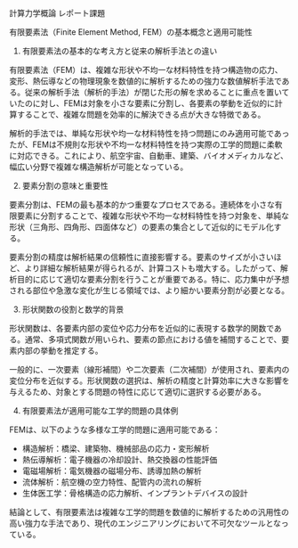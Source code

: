 計算力学概論 レポート課題

有限要素法（Finite Element Method, FEM）の基本概念と適用可能性

1. 有限要素法の基本的な考え方と従来の解析手法との違い

有限要素法（FEM）は、複雑な形状や不均一な材料特性を持つ構造物の応力、変形、熱伝導などの物理現象を数値的に解析するための強力な数値解析手法である。従来の解析手法（解析的手法）が閉じた形の解を求めることに重点を置いていたのに対し、FEMは対象を小さな要素に分割し、各要素の挙動を近似的に計算することで、複雑な問題を効率的に解決できる点が大きな特徴である。

解析的手法では、単純な形状や均一な材料特性を持つ問題にのみ適用可能であったが、FEMは不規則な形状や不均一な材料特性を持つ実際の工学的問題に柔軟に対応できる。これにより、航空宇宙、自動車、建築、バイオメディカルなど、幅広い分野で複雑な構造解析が可能となっている。

2. 要素分割の意味と重要性

要素分割は、FEMの最も基本的かつ重要なプロセスである。連続体を小さな有限要素に分割することで、複雑な形状や不均一な材料特性を持つ対象を、単純な形状（三角形、四角形、四面体など）の要素の集合として近似的にモデル化する。

要素分割の精度は解析結果の信頼性に直接影響する。要素のサイズが小さいほど、より詳細な解析結果が得られるが、計算コストも増大する。したがって、解析目的に応じて適切な要素分割を行うことが重要である。特に、応力集中が予想される部位や急激な変化が生じる領域では、より細かい要素分割が必要となる。

3. 形状関数の役割と数学的背景

形状関数は、各要素内部の変位や応力分布を近似的に表現する数学的関数である。通常、多項式関数が用いられ、要素の節点における値を補間することで、要素内部の挙動を推定する。

一般的に、一次要素（線形補間）や二次要素（二次補間）が使用され、要素内の変位分布を近似する。形状関数の選択は、解析の精度と計算効率に大きな影響を与えるため、対象とする問題の特性に応じて適切に選択する必要がある。

4. 有限要素法が適用可能な工学的問題の具体例

FEMは、以下のような多様な工学的問題に適用可能である：

- 構造解析：橋梁、建築物、機械部品の応力・変形解析
- 熱伝導解析：電子機器の冷却設計、熱交換器の性能評価
- 電磁場解析：電気機器の磁場分布、誘導加熱の解析
- 流体解析：航空機の空力特性、配管内の流れの解析
- 生体医工学：骨格構造の応力解析、インプラントデバイスの設計

結論として、有限要素法は複雑な工学的問題を数値的に解析するための汎用性の高い強力な手法であり、現代のエンジニアリングにおいて不可欠なツールとなっている。